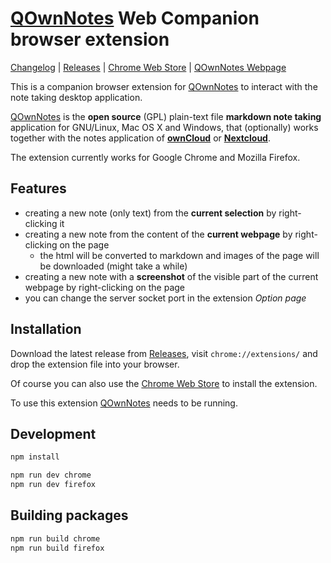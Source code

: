 # [QOwnNotes](https://www.qownnotes.org "QOwnNotes Official Site") Web Companion browser extension

[Changelog](https://github.com/qownnotes/web-companion/blob/develop/CHANGELOG.md) |
[Releases](https://github.com/qownnotes/web-companion/releases) |
[Chrome Web Store](https://chrome.google.com/webstore/detail/qownnotes-web-companion/pkgkfnampapjbopomdpnkckbjdnpkbkp) |
[QOwnNotes Webpage](https://www.qownnotes.org)

This is a companion browser extension for [QOwnNotes](https://www.qownnotes.org) to interact with the note taking desktop application.

[QOwnNotes](https://www.qownnotes.org) is the **open source** (GPL) plain-text file **markdown note taking**
application for GNU/Linux, Mac OS X and Windows, that (optionally) works together with the notes application of
[**ownCloud**](https://github.com/owncloud/notes) or [**Nextcloud**](https://github.com/Nextcloud/notes).

The extension currently works for Google Chrome and Mozilla Firefox.

## Features

- creating a new note (only text) from the **current selection** by right-clicking it
- creating a new note from the content of the **current webpage** by right-clicking on the page
    - the html will be converted to markdown and images of the page will be downloaded (might take a while)
- creating a new note with a **screenshot** of the visible part of the current webpage by right-clicking on the page
- you can change the server socket port in the extension *Option page*

## Installation

Download the latest release from [Releases](https://github.com/qownnotes/web-companion/releases), visit
`chrome://extensions/` and drop the extension file into your browser.

Of course you can also use the [Chrome Web Store](https://chrome.google.com/webstore/detail/qownnotes-web-companion/pkgkfnampapjbopomdpnkckbjdnpkbkp)
to install the extension.

To use this extension [QOwnNotes](https://www.qownnotes.org) needs to be running.

## Development

```bash
npm install

npm run dev chrome
npm run dev firefox
```

## Building packages

```bash
npm run build chrome
npm run build firefox
```
